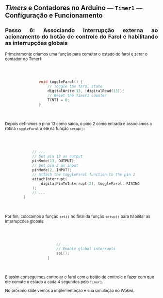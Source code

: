 <style scoped>
    figcaption {
        font-size: 14px;
        text-align: center;
    }
    ul, ol {
        font-size: 12px;
    }
    h2 {
        font-size: 21px;
    }
    h3 {
        font-size: 18px;
        text-align: justify;
    }
    h4 {
        font-size: 15px;
    }
    h5 {
        font-size: 13px;
    }
    p {
        font-size: 13px;
    }
    .codigo-container {
        display: flex;
        justify-content: center;
        text-align: left; /* Para garantir alinhamento do texto à esquerda */
    }
    .codigo-container pre,
    .codigo-container code {
        width: 100%; /* Ocupa a largura total da `div` */
        max-width: 650px; /* Um valor máximo de largura pode ser útil */
        font-size: 12px; /* Ou qualquer tamanho que prefira */
        padding: 20px; /* Ajuste conforme necessário */
        box-sizing: border-box; /* Inclui o padding no cálculo da largura */
    }

    table {
        margin-left: auto;
        margin-right: auto;
        font-size: 10px;
    }
    table, td, th {
        border: 1px solid #dbdccf;
        border-collapse: separate;
        background-color: black;
        color: #dbdccf;
    }
    #t-caption {
        text-align: center;
        font-size: 8px;
        font-weight: bold;
    }

</style>

## _Timers_ e Contadores no Arduino — `Timer1` — Configuração e Funcionamento

### Passo 6: Associando interrupção externa ao acionamento do botão de controle do Farol e habilitando as interrupções globais

<div class="flex-container">
<div class="column-container" markdown="1">

Primeiramente criamos uma função para comutar o estado do farol e zerar o contador do Timer1:

<div class="codigo-container" markdown="1">

```c

void toggleFarol() {
    // Toggle the farol state
    digitalWrite(13, !digitalRead(13));
    // Reset the Timer1 counter
    TCNT1 = 0;
}

```

</div>

Depois definimos o pino 13 como saída, o pino 2 como entrada e associamos a rotina `toggleFarol` à ele na função `setup()`:

<div class="codigo-container" markdown="1">

```c
    
    // ...
    // Set pin 13 as output
    pinMode(13, OUTPUT);
    // Set pin 2 as input
    pinMode(2, INPUT);
    // Attach the toggleFarol function to the pin 2
    attachInterrupt(
        digitalPinToInterrupt(2), toggleFarol, RISING
    );
    // ...
}

```

</div>
</div>
<div class="column-container" markdown="1">

Por fim, colocamos a função `sei()` no final da função `setup()` para habilitar as interrupções globais:

<div class="codigo-container" markdown="1">

```c

    // ...
    // Enable global interrupts
    sei();
}
```

</div>

E assim conseguimos controlar o farol com o botão de controle e fazer com que ele comute o estado a cada 4 segundos pelo `Timer1`.

No próximo slide vemos a implementação e sua simulação no Wokwi.

</div>
</div>
